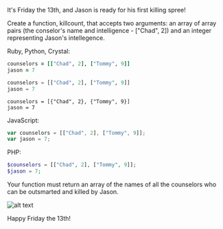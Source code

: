 It's Friday the 13th, and Jason is ready for his first killing spree!

Create a function, killcount, that accepts two arguments: an array of array pairs (the conselor's name and intelligence - ["Chad", 2]) and an integer representing Jason's intellegence. 

Ruby, Python, Crystal:
```ruby
counselors = [["Chad", 2], ["Tommy", 9]]
jason = 7
```
```python
counselors = [["Chad", 2], ["Tommy", 9]]
jason = 7
```
```crystal
counselors = [{"Chad", 2}, {"Tommy", 9}]
jason = 7
```
JavaScript:
```javascript
var counselors = [["Chad", 2], ["Tommy", 9]];
var jason = 7;
```
PHP:
```php
$counselors = [["Chad", 2], ["Tommy", 9]];
$jason = 7;
```

Your function must return an array of the names of all the counselors who can be outsmarted and killed by Jason.

![alt text](http://imagescdn.tweaktown.com/news/5/7/57271_4_new-friday-13th-game-slashes-pc-consoles.jpg)

Happy Friday the 13th!